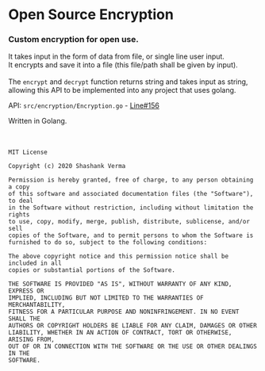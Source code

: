 # Open Source Encryption
### Custom encryption for open use.

It takes input in the form of data from file, or single line user input.<br>
It encrypts and save it into a file (this file/path shall be given by input).<br><br>
The `encrypt` and `decrypt` function returns string and takes input as string, allowing this API to be implemented into any project that uses golang.

API: `src/encryption/Encryption.go` - [Line#156](https://github.com/shank03/Encryption/blob/main/src/encryption/Encryption.go#L156)

Written in Golang.<br>
<br>
<br>

```
MIT License

Copyright (c) 2020 Shashank Verma

Permission is hereby granted, free of charge, to any person obtaining a copy
of this software and associated documentation files (the "Software"), to deal
in the Software without restriction, including without limitation the rights
to use, copy, modify, merge, publish, distribute, sublicense, and/or sell
copies of the Software, and to permit persons to whom the Software is
furnished to do so, subject to the following conditions:

The above copyright notice and this permission notice shall be included in all
copies or substantial portions of the Software.

THE SOFTWARE IS PROVIDED "AS IS", WITHOUT WARRANTY OF ANY KIND, EXPRESS OR
IMPLIED, INCLUDING BUT NOT LIMITED TO THE WARRANTIES OF MERCHANTABILITY,
FITNESS FOR A PARTICULAR PURPOSE AND NONINFRINGEMENT. IN NO EVENT SHALL THE
AUTHORS OR COPYRIGHT HOLDERS BE LIABLE FOR ANY CLAIM, DAMAGES OR OTHER
LIABILITY, WHETHER IN AN ACTION OF CONTRACT, TORT OR OTHERWISE, ARISING FROM,
OUT OF OR IN CONNECTION WITH THE SOFTWARE OR THE USE OR OTHER DEALINGS IN THE
SOFTWARE.
```
